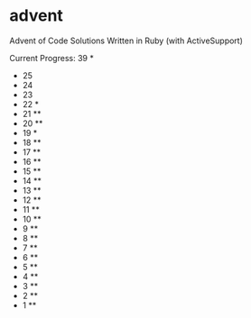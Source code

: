 # advent
Advent of Code Solutions
Written in Ruby (with ActiveSupport)

Current Progress: 39 *
- 25
- 24
- 23
- 22 *
- 21 **
- 20 **
- 19 *
- 18 **
- 17 **
- 16 **
- 15 **
- 14 **
- 13 **
- 12 **
- 11 **
- 10 **
-  9 **
-  8 **
-  7 **
-  6 **
-  5 **
-  4 **
-  3 **
-  2 **
-  1 **
